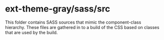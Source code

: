 # ext-theme-gray/sass/src

This folder contains SASS sources that mimic the component-class hierarchy. These files
are gathered in to a build of the CSS based on classes that are used by the build.
